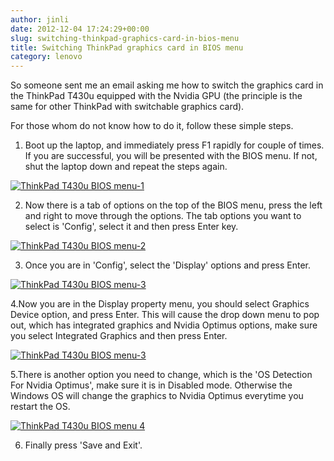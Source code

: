 ```yaml
---
author: jinli
date: 2012-12-04 17:24:29+00:00
slug: switching-thinkpad-graphics-card-in-bios-menu
title: Switching ThinkPad graphics card in BIOS menu
category: lenovo
---
```

So someone sent me an email asking me how to switch the graphics card in the ThinkPad T430u equipped with the Nvidia GPU (the principle is the same for other ThinkPad with switchable graphics card).

For those whom do not know how to do it, follow these simple steps.

1. Boot up the laptop, and immediately press F1 rapidly for couple of times. If you are successful, you will be presented with the BIOS menu. If not, shut the laptop down and repeat the steps again.

[![ThinkPad T430u BIOS menu-1](http://farm9.staticflickr.com/8480/8243224771_d5cf189865_m.jpg)](http://www.flickr.com/photos/lead_org/8243224771/)

2. Now there is a tab of options on the top of the BIOS menu, press the left and right to move through the options. The tab options you want to select is 'Config', select it and then press Enter key.

[![ThinkPad T430u BIOS menu-2](http://farm9.staticflickr.com/8343/8243223887_f393d985b9_m.jpg)](http://www.flickr.com/photos/lead_org/8243223887/)

3. Once you are in 'Config', select the 'Display' options and press Enter.

[![ThinkPad T430u BIOS menu-3](http://farm9.staticflickr.com/8350/8244290666_d6dbb3067f_m.jpg)](http://www.flickr.com/photos/lead_org/8244290666/)

4.Now you are in the Display property menu, you should select Graphics Device option, and press Enter. This will cause the drop down menu to pop out, which has integrated graphics and Nvidia Optimus options, make sure you select Integrated Graphics and then press Enter.

[![ThinkPad T430u BIOS menu-3](http://farm9.staticflickr.com/8350/8244290666_d6dbb3067f_m.jpg)](http://www.flickr.com/photos/lead_org/8244290666/)

5.There is another option you need to change, which is the 'OS Detection For Nvidia Optimus', make sure it is in Disabled mode. Otherwise the Windows OS will change the graphics to Nvidia Optimus everytime you restart the OS.

[![ThinkPad T430u BIOS menu 4](http://farm9.staticflickr.com/8341/8244294060_e465ce783a_m.jpg)](http://www.flickr.com/photos/lead_org/8244294060/)

6. Finally press 'Save and Exit'.
